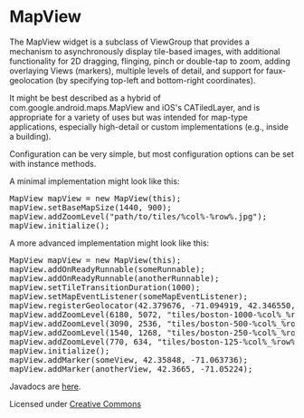 <h1>MapView</h1>
<p>The MapView widget is a subclass of ViewGroup that provides a mechanism to asynchronously display tile-based images,
 with additional functionality for 2D dragging, flinging, pinch or double-tap to zoom, adding overlaying Views (markers),
 multiple levels of detail, and support for faux-geolocation (by specifying top-left and bottom-right coordinates).
 
 <p>It might be best described as a hybrid of com.google.android.maps.MapView and iOS's CATiledLayer, and is appropriate for a variety of uses
 but was intended for map-type applications, especially high-detail or custom implementations (e.g., inside a building).</p>
 
 <p>Configuration can be very simple, but most configuration options can be set with instance methods.</p>
 
 <p>A minimal implementation might look like this:</p>
  
 <pre>MapView mapView = new MapView(this);
mapView.setBaseMapSize(1440, 900);
mapView.addZoomLevel("path/to/tiles/%col%-%row%.jpg");
mapView.initialize();</pre>
 
 A more advanced implementation might look like this:
 <pre>MapView mapView = new MapView(this);
mapView.addOnReadyRunnable(someRunnable);
mapView.addOnReadyRunnable(anotherRunnable);
mapView.setTileTransitionDuration(1000);
mapView.setMapEventListener(someMapEventListener);
mapView.registerGeolocator(42.379676, -71.094919, 42.346550, -71.040280);
mapView.addZoomLevel(6180, 5072, "tiles/boston-1000-%col%_%row%.jpg","downsamples/boston-pedestrian.jpg", 256, 256);
mapView.addZoomLevel(3090, 2536, "tiles/boston-500-%col%_%row%.jpg", "downsamples/boston-overview.jpg", 256, 256);
mapView.addZoomLevel(1540, 1268, "tiles/boston-250-%col%_%row%.jpg", "downsamples/boston-overview.jpg", 256, 256);
mapView.addZoomLevel(770, 634, "tiles/boston-125-%col%_%row%.jpg", "downsamples/boston-overview.jpg", 128, 128);
mapView.initialize();
mapView.addMarker(someView, 42.35848, -71.063736);
mapView.addMarker(anotherView, 42.3665, -71.05224);
</pre>

<p>Javadocs are <a href="http://moagrius.github.com/MapView/documentation">here</a>.

 <p>Licensed under <a href="http://creativecommons.org/licenses/by/3.0/legalcode" target="_blank">Creative Commons</a></p>
</p>